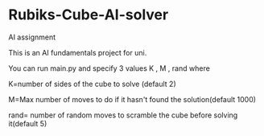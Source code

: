 # Rubiks-Cube-AI-solver
AI assignment 

This is an AI fundamentals project for uni.

You can run main.py and specify 3 values K , M , rand where

K=number of sides of the cube to solve (default 2)

M=Max number of moves to do if it hasn't found the solution(default 1000)

rand= number of random moves to scramble the cube before solving it(default 5)

